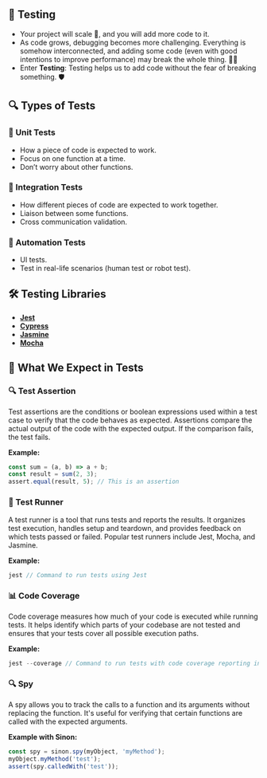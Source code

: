 ## 🚀 Testing

- Your project will scale 🚀, and you will add more code to it.
- As code grows, debugging becomes more challenging. Everything is somehow interconnected, and adding some code (even with good intentions to improve performance) may break the whole thing. 🐞🔧
- Enter **Testing**: Testing helps us to add code without the fear of breaking something. 🛡️

## 🔍 Types of Tests

### 🧩 Unit Tests

- How a piece of code is expected to work.
- Focus on one function at a time.
- Don’t worry about other functions.

### 🔗 Integration Tests

- How different pieces of code are expected to work together.
- Liaison between some functions.
- Cross communication validation.

### 🤖 Automation Tests

- UI tests.
- Test in real-life scenarios (human test or robot test).

## 🛠️ Testing Libraries

- **[Jest](https://jestjs.io/)**
- **[Cypress](https://www.cypress.io/)**
- **[Jasmine](https://jasmine.github.io/)**
- **[Mocha](https://mochajs.org/)**

## 🧪 What We Expect in Tests

### 🔍 Test Assertion

Test assertions are the conditions or boolean expressions used within a test case to verify that the code behaves as expected. Assertions compare the actual output of the code with the expected output. If the comparison fails, the test fails.

**Example:**

```javascript
const sum = (a, b) => a + b;
const result = sum(2, 3);
assert.equal(result, 5); // This is an assertion
```

### 🏃 Test Runner

A test runner is a tool that runs tests and reports the results. It organizes test execution, handles setup and teardown, and provides feedback on which tests passed or failed. Popular test runners include Jest, Mocha, and Jasmine.

**Example:**

```javascript
jest // Command to run tests using Jest
```

### 📊 Code Coverage

Code coverage measures how much of your code is executed while running tests. It helps identify which parts of your codebase are not tested and ensures that your tests cover all possible execution paths.

**Example:**

```javascript
jest --coverage // Command to run tests with code coverage reporting in Jest
```

### 🔍 Spy

A spy allows you to track the calls to a function and its arguments without replacing the function. It's useful for verifying that certain functions are called with the expected arguments.

**Example with Sinon:**

```javascript
const spy = sinon.spy(myObject, 'myMethod');
myObject.myMethod('test');
assert(spy.calledWith('test'));
```
